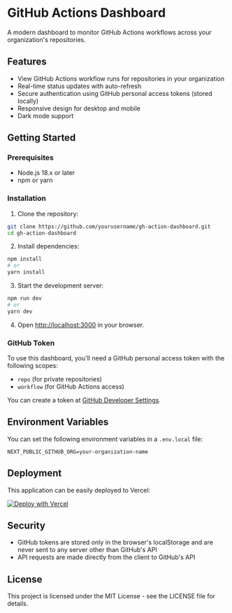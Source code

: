 # GitHub Actions Dashboard

A modern dashboard to monitor GitHub Actions workflows across your organization's repositories.

## Features

- View GitHub Actions workflow runs for repositories in your organization
- Real-time status updates with auto-refresh
- Secure authentication using GitHub personal access tokens (stored locally)
- Responsive design for desktop and mobile
- Dark mode support

## Getting Started

### Prerequisites

- Node.js 18.x or later
- npm or yarn

### Installation

1. Clone the repository:

```bash
git clone https://github.com/yourusername/gh-action-dashboard.git
cd gh-action-dashboard
```

2. Install dependencies:

```bash
npm install
# or
yarn install
```

3. Start the development server:

```bash
npm run dev
# or
yarn dev
```

4. Open [http://localhost:3000](http://localhost:3000) in your browser.

### GitHub Token

To use this dashboard, you'll need a GitHub personal access token with the following scopes:
- `repo` (for private repositories)
- `workflow` (for GitHub Actions access)

You can create a token at [GitHub Developer Settings](https://github.com/settings/tokens).

## Environment Variables

You can set the following environment variables in a `.env.local` file:

```
NEXT_PUBLIC_GITHUB_ORG=your-organization-name
```

## Deployment

This application can be easily deployed to Vercel:

[![Deploy with Vercel](https://vercel.com/button)](https://vercel.com/new/clone?repository-url=https%3A%2F%2Fgithub.com%2Fyourusername%2Fgh-action-dashboard)

## Security

- GitHub tokens are stored only in the browser's localStorage and are never sent to any server other than GitHub's API
- API requests are made directly from the client to GitHub's API

## License

This project is licensed under the MIT License - see the LICENSE file for details.
